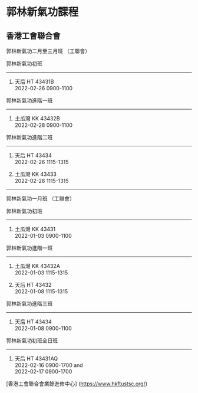 # 郭林新氣功課程  

## 香港工會聯合會

郭林新氣功二月至三月班  （工聯會）   

郭林新氣功初班  
*************      
1. 天后 HT 43431B   
2022-02-26 0900-1100   

郭林新氣功進階一班   
*****************   
1. 土瓜灣 KK 43432B   
2022-02-28 0900-1100   

郭林新氣功進階二班   
*****************   
1. 天后 HT 43434   
2022-02-26 1115-1315   

2. 土瓜灣 KK 43433   
2022-02-28 1115-1315   

------------------------ 
郭林新氣功一月班  （工聯會）    

郭林新氣功初班   
*************   
1. 土瓜灣 KK 43431   
2022-01-03 0900-1100   

郭林新氣功進階一班   
*****************   
1. 土瓜灣 KK 43432A   
2022-01-03 1115-1315   

2. 天后 HT 43432   
2022-01-08 1115-1315   

郭林新氣功進階三班   
*****************   
1. 天后 HT 43434   
2022-01-08 0900-1100   

郭林新氣功初班全日班   
******************   
1. 天后 HT 43431AQ   
2022-02-16 0900-1700 and   
2022-02-17 0900-1700    

[香港工會聯合會業餘進修中心] (https://www.hkftustsc.org/)
